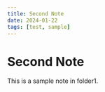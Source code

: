 ```yaml
---
title: Second Note
date: 2024-01-22
tags: [test, sample]
---
```


# Second Note

This is a sample note in folder1.
